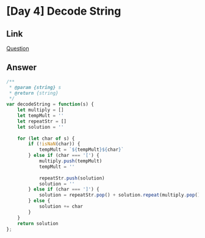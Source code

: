 # [Day 4] Decode String

<a name="048ej"></a>
## Link
[Question](https://leetcode.com/problems/decode-string/)
<a name="LEw03"></a>
## Answer
```javascript
/**
 * @param {string} s
 * @return {string}
 */
var decodeString = function(s) {
    let multiply = []
    let tempMult = ''
    let repeatStr = []
    let solution = ''
    
    for (let char of s) {
        if (!isNaN(char)) {
            tempMult = `${tempMult}${char}`
        } else if (char === '[') {
            multiply.push(tempMult)
            tempMult = ''
            
            repeatStr.push(solution)
            solution = ''
        } else if (char === ']') {
            solution = repeatStr.pop() + solution.repeat(multiply.pop())
        } else {
            solution += char
        }
    }
    return solution
};
```
